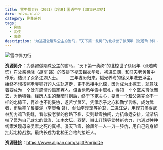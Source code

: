 ```yaml
---
title: 雪中悍刀行（2021）【超清】国语中字【38集已完结】
date: 2024-10-07
category: 剧集系列
tags:
  - 剧情
  - 武侠
  - 古装
description: '为逃避做隋珠公主的驸马，“天下第一纨绔”的北椋世子徐凤年（张若昀 饰）在父亲徐骁（胡军 饰）的安排下褪去锦衣华服，初进江湖，和马夫老黄苦中作乐，结识了众多江湖人士。三年游历归来，韬光养晦的徐凤年洗去浮尘，始终不想按照老爹铺好的人生轨道走，更不愿接手北椋，因为成为北椋王，就意味着要成为一个没有感情的孤家寡人。但当徐凤年雪中冠礼，得知一个个至亲离他而去，为他牺牲，经历人生的至暗时刻后，终于下定决心，要当一个和父亲完全不一样的北椋王，再难也不能妥协，遂苦学武艺，凭借赤子之心和勤学苦练，成为武者，而后率丫鬟姜泥（李庚希 饰）、剑仙李淳罡等护卫，二进江湖，用悍刀闹得武林势力鸡飞狗跳，看似按老爹的套路下棋，实则踏雪独闯，力抗命运安排，渐渐培植了愿为自己效忠的武当、江南文坛、西楚、徽山轩辕等武林新势力，也通过种种线索发现母亲吴素之死的真相。漫天飞雪，徐凤年一人一刀一腔仇，用自己的身躯扛起北椋战旗，最终长成为北椋王合格的接班人。'
---
```


![雪中悍刀行](https://tukuimg.bdstatic.com/cms/4c340621aabb86f10403a0bf981dac8e.png)

**资源简介**：为逃避做隋珠公主的驸马，“天下第一纨绔”的北椋世子徐凤年（张若昀 饰）在父亲徐骁（胡军 饰）的安排下褪去锦衣华服，初进江湖，和马夫老黄苦中作乐，结识了众多江湖人士。
　　三年游历归来，韬光养晦的徐凤年洗去浮尘，始终不想按照老爹铺好的人生轨道走，更不愿接手北椋，因为成为北椋王，就意味着要成为一个没有感情的孤家寡人。但当徐凤年雪中冠礼，得知一个个至亲离他而去，为他牺牲，经历人生的至暗时刻后，终于下定决心，要当一个和父亲完全不一样的北椋王，再难也不能妥协，遂苦学武艺，凭借赤子之心和勤学苦练，成为武者，而后率丫鬟姜泥（李庚希 饰）、剑仙李淳罡等护卫，二进江湖，用悍刀闹得武林势力鸡飞狗跳，看似按老爹的套路下棋，实则踏雪独闯，力抗命运安排，渐渐培植了愿为自己效忠的武当、江南文坛、西楚、徽山轩辕等武林新势力，也通过种种线索发现母亲吴素之死的真相。漫天飞雪，徐凤年一人一刀一腔仇，用自己的身躯扛起北椋战旗，最终长成为北椋王合格的接班人。

**资源链接**：https://www.alipan.com/s/pttPmrjidQe
